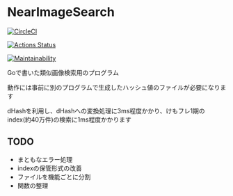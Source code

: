 # NearImageSearch

[![CircleCI](https://circleci.com/gh/maa123/NearImageSearch.svg?style=svg)](https://circleci.com/gh/maa123/NearImageSearch)

[![Actions Status](https://github.com/maa123/NearImageSearch/workflows/Go/badge.svg)](https://github.com/maa123/NearImageSearch/actions)

[![Maintainability](https://api.codeclimate.com/v1/badges/2f023ffbcc864cebb217/maintainability)](https://codeclimate.com/github/maa123/NearImageSearch/maintainability)

Goで書いた類似画像検索用のプログラム

動作には事前に別のプログラムで生成したハッシュ値のファイルが必要になります

dHashを利用し、dHashへの変換処理に3ms程度かかり、けもフレ1期のindex(約40万件)の検索に1ms程度かかります

## TODO
- まともなエラー処理
- indexの保管形式の改善
- ファイルを機能ごとに分割
- 関数の整理
